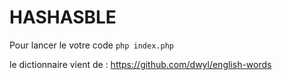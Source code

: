 # HASHASBLE

Pour lancer le votre code `php index.php`

le dictionnaire vient de : https://github.com/dwyl/english-words